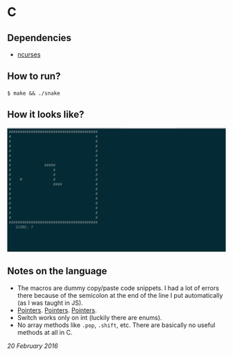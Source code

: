 # C

## Dependencies
  - [ncurses](https://viget.com/extend/game-programming-in-c-with-the-ncurses-library)


## How to run?
```
$ make && ./snake
```

## How it looks like?
![screen.png](screen.png)

## Notes on the language
 - The macros are dummy copy/paste code snippets. I had a lot of errors there because of the semicolon at the end of the line I put automatically (as I was taught in JS).
 - [Pointers](http://www.codingunit.com/c-tutorial-how-to-use-pointers). [Pointers](https://www.youtube.com/watch?v=JfSrHv0qAkw). [Pointers](http://www.praxagora.com/doc_model/understanding_c_pointers_1.0.html).
 - Switch works only on int (luckily there are enums).
 - No array methods like `.pop`, `.shift`, etc. There are basically no useful methods at all in C.

_20 February 2016_
